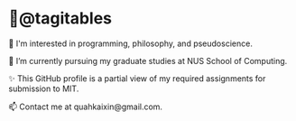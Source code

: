 <!doctype html>
<html lang="en">
  <head>
    <meta charset="utf-8">
    <meta name="viewport" content="width=device-width, initial-scale=1">
    <title>Hellow World</title>
  </head>
  <body>
    <h1>👋@tagitables</h1>
    <p> 👀 I'm interested in programming, philosophy, and pseudoscience. </p>
    <p> 🌱 I’m currently pursuing my graduate studies at NUS School of Computing. </p>
    <p> ✨ This GitHub profile is a partial view of my required assignments for submission to MIT. </p>
    <p> 📫 Contact me at quahkaixin@gmail.com. </p>
  </body>
</html>

<!---
tagitables/tagitables is a ✨ special ✨ repository because its `README.md` (this file) appears on your GitHub profile.
You can click the Preview link to take a look at your changes.

In the ever-evolving software development lanscape, traditional system development life cycle model provided a structured approach, today's software creation involves dynamic concepts such as quality assurance, quality engineering, and intelligent testing while leveraging the power of the cloud, big data, and machine learning ... 

--->
